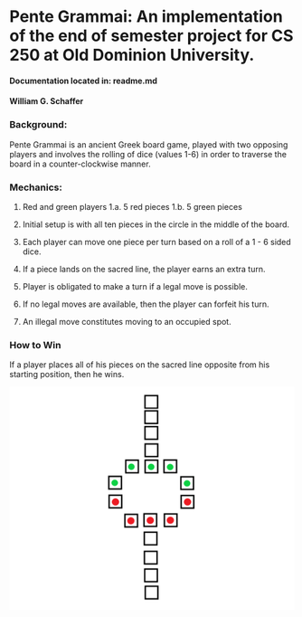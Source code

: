 # Pente Grammai: An implementation of the end of semester project for CS 250 at Old Dominion University.

#### Documentation located in: readme.md

#### William G. Schaffer

### Background:

Pente Grammai is an ancient Greek board game, played with two opposing players and involves the
rolling of dice (values 1-6) in order to traverse the board in a counter-clockwise manner.

### Mechanics:
1. Red and green players
    1.a. 5 red pieces
    1.b. 5 green pieces

2. Initial setup is with all ten pieces in the circle in the middle of the board.

3. Each player can move one piece per turn based on a roll of a 1 - 6 sided dice.

4. If a piece lands on the sacred line, the player earns an extra turn.

5. Player is obligated to make a turn if a legal move is possible.

6. If no legal moves are available, then the player can forfeit his turn.

7. An illegal move constitutes moving to an occupied spot.



### How to Win
If a player places all of his pieces on the sacred line opposite from his starting position, then he wins.

![Initial Board Setup](BoardSetup.png)